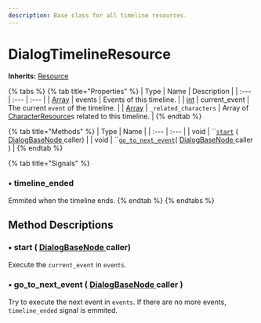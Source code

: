 ```yaml
---
description: Base class for all timeline resources.
---
```


# DialogTimelineResource

**Inherits:** [Resource](https://docs.godotengine.org/es/stable/classes/class_resource.html)

{% tabs %}
{% tab title="Properties" %}
| Type | Name | Description |
| :--- | :--- | :--- |
| [Array](https://docs.godotengine.org/es/stable/classes/class_array.html) | events | Events of this timeline. |
| [int](https://docs.godotengine.org/es/stable/classes/class_int.html) | current\_event | The current `event` of the timeline. |
| [Array](https://docs.godotengine.org/es/stable/classes/class_array.html) | `_related_characters` | Array of [CharacterResource](class_dialog-character-resource.md)s related to this timeline. |
{% endtab %}

{% tab title="Methods" %}
| Type | Name |
| :--- | :--- |
| void | \`\`[`start`](class_dialog-timeline-resource.md#start-dialogbasenode-caller) \( [DialogBaseNode ](../node-class/class_dialog-base-node/)caller\) |
| void | \`\`[`go_to_next_event`](class_dialog-timeline-resource.md#go_to_next_event-dialogbasenode-caller)\( [DialogBaseNode ](../node-class/class_dialog-base-node/)caller \) |
{% endtab %}

{% tab title="Signals" %}
### •  timeline\_ended

Emmited when the timeline ends.
{% endtab %}
{% endtabs %}

## Method Descriptions

### •  start \( [DialogBaseNode ](../node-class/class_dialog-base-node/)caller\)

Execute the `current_event` in `events`.

### •  go\_to\_next\_event \( [DialogBaseNode ](../node-class/class_dialog-base-node/)caller \)

Try to execute the next event in `events`. If there are no more events, `timeline_ended` signal is emmited.


